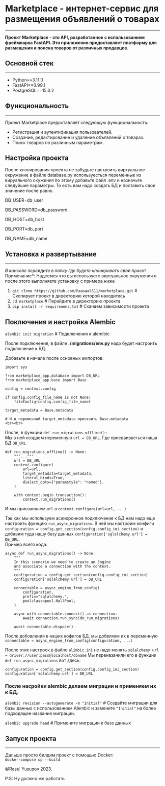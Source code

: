 # Marketplace - интернет-сервис для размещения объявлений о товарах

---
**Проект Marketplace - это API, разработанное с использованием фреймворка FastAPI.
Это приложение предоставляет платформу для размещения и поиска товаров от различных продавцов.** 

## Основной стек

---
* Python==3.11.0
* FastAPI==0.99.1
* PostgreSQL==15.3.2

## Функциональность

---

Проект Marketplace предоставляет следующую функциональность:

- Регистрация и аутентификация пользователей.
- Создание, редактирование и удаление объявлений о товарах.
- Поиск товаров по различным параметрам.

## Настройка проекта

После клонирования проекта не забудьте настроить виртуальное окружение в файле database.py
используесться переменные из вируального окужения по этому добавьте файл .env и назначьте следуйшие параметры.
То есть вам надо создать БД и поставить свои значение после равно.


<p>DB_USER=db_user</p>
<p>DB_PASSWORD=db_password</p>
<p>DB_HOST=db_host</p>
<p>DB_PORT=db_port</p>
<p>DB_NAME=db_name</p>



## Установка и развертывание

---
*В консоле перейдите в папку где будете клонировать свой проект*
Примечание*: Надеемся что вы используете виртуальное окружения и после этого выполняете установку с примера ниже

1. `git clone https://github.com/Raasaal511/marketplace.git` # Скопирует проект в директорию которой находитесь
2. `cd marketplace` # Перейдите в директорию проекта
3. `pip install -r requiremens.txt` # Скачаем зависимости проекта




## Поключения и настройка Alembic
<p><code>alembic init migration</code> # Подключения к alemibic</p>
<p>После подключения, в файле <b>./migrations/env.py</b> надо будет настроить подключение к БД.

Добавьте в начале после основных импортов: </br>
```
import sys

from marketplace_app.database import DB_URL
from marketplace_app.base import Base

config = context.config

if config.config_file_name is not None:
    fileConfig(config.config_file_name)

target_metadata = Base.metadata

# И в переменной target_metadata присвоить Base.metadata
<br><br> 

```
Поcле, в функции  `def run_migrations_offline():`
<br>
Мы в ней создаем переменную <code>url = DB_URL</code>. Где присваиваеться наша БД `DB_URL`
```
def run_migrations_offline() -> None:
    """..."""
    url = DB_URL
    context.configure(
        url=url,
        target_metadata=target_metadata,
        literal_binds=True,
        dialect_opts={"paramstyle": "named"},
    )

    with context.begin_transaction():
        context.run_migrations()
```
И мы присваиваем `url` в `context.configure(url=url, ...)`  


<p>
Так как мы используем асинхронное подключение к БД нам надо еще настроить фукнцию <code>run_async_migrations</code>.
В ней мы настроим конфиги <code>configuration = config.get_section(config.config_ini_section)</code>
и добавим туда нашу базу данных <code>configuration['sqlalchemy.url'] = DB_URL</code>.
<br>
Пример всего кода:

```
async def run_async_migrations() -> None:
    """
    In this scenario we need to create an Engine
    and associate a connection with the context.
    """
    configuration = config.get_section(config.config_ini_section)
    configuration['sqlalchemy.url'] = DB_URL

    connectable = async_engine_from_config(
        configuration,
        prefix="sqlalchemy.",
        poolclass=pool.NullPool,
    )

    async with connectable.connect() as connection:
        await connection.run_sync(do_run_migrations)

    await connectable.dispose()
```

После добовления в наших кофигов БД, мы добвляем их в переменную `connectable = async_engine_from_config(configuration, ...)`
</p>

После этих настроек в файле `alimbic.ini` не надо менять `sqlalchemy.url = driver://user:pass@localhost/dbname`
Мы переназачили его в функции `def run_async_migrations` вот здесь: 
```
configuration = config.get_section(config.config_ini_section)
configuration['sqlalchemy.url'] = DB_URL
```

### После насройки alembic делаем миграции и применяем их к БД.
`alembic revision --autogenerate -m "Initial"` # Создайте миграции для базы данных с использованием Alembic и замените `"Initial"` на более подходящее название миграции. </br>

`alembic upgrade head` # Примените миграции к базе данных


## Запуск проекта

---

Дальше просто билдим проект с помощью Docker: <br>
`docker-compose up --build`

@Rasul Yusupov 2023.

P.S: Ну должно же работать
